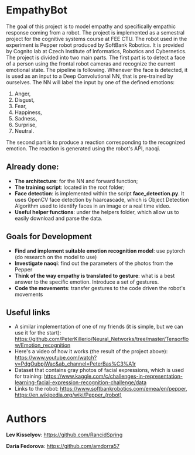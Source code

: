 # EmpathyBot
The goal of this project is to model empathy and specifically empathic response coming from a robot. The project is implemented as a semestral project for the cognitive systems course at FEE CTU.
The robot used in the experiment is Pepper robot produced by SoftBank Robotics. It is provided by Cognito lab at Czech Institute of Informatics, Robotics and Cybernetics.
The project is divided into two main parts. The first part is to detect a face of a person using the frontal robot cameras and recognize the current emotional state. The pipeline is following. Whenever the face is detected, it is used as an input to a Deep Convolutional NN, that is pre-trained by ourselves. The NN will label the input by one of the defined emotions:
1) Anger, 
2) Disgust,
3) Fear, 
4) Happiness, 
5) Sadness,
6) Surprise, 
7) Neutral.

The second part is to produce a reaction corresponding to the recognized emotion. The reaction is generated using the robot's API, naoqi.

## Already done:
- **The architecture**: for the NN and forward function;
- **The training script**: located in the root folder;
- **Face detection**: is implemented within the script **face_detection.py**. It uses OpenCV face detection by haarcascade, which is Object Detection Algorithm used to identify faces in an image or a real time video.
- **Useful helper functions**: under the helpers folder, which allow us to easily download and parse the data.

## Goals for Development
- **Find and implement suitable emotion recognition model**: use pytorch (do research on the model to use)
- **Investigate naoqi**: find out the parameters of the photos from the Pepper
- **Think of the way empathy is translated to gesture**: what is a best answer to the specific emotion. Introduce a set of gestures.
- **Code the movements**: transfer gestures to the code driven the robot's movements 

## Useful links
* A similar implementation of one of my friends (it is simple, but we can use it for the start): https://github.com/PeterKillerio/Neural_Networks/tree/master/Tensorflow/Emotion_recognition
* Here's a video of how it works (the result of the project above):
https://www.youtube.com/watch?v=PdgOubpjWac&ab_channel=PeterBas%C3%A1r
* Dataset that contains gray photos of facial expressions, which is used for training:
https://www.kaggle.com/c/challenges-in-representation-learning-facial-expression-recognition-challenge/data
* Links to the robot:
  https://www.softbankrobotics.com/emea/en/pepper,
https://en.wikipedia.org/wiki/Pepper_(robot)


# Authors
**Lev Kisselyov**: https://github.com/RancidSpring

**Daria Fedorova**: https://github.com/amdorra57
